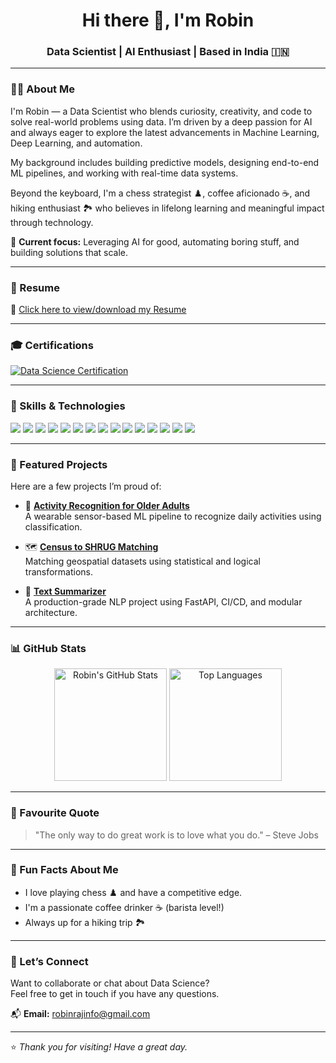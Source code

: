  <!-- robinrajinfo/README.md -->

<h1 align="center">Hi there 👋, I'm Robin</h1>
<h3 align="center">Data Scientist | AI Enthusiast | Based in India 🇮🇳</h3>

---

### 🙋‍♂️ About Me

I'm Robin — a Data Scientist who blends curiosity, creativity, and code to solve real-world problems using data. I’m driven by a deep passion for AI and always eager to explore the latest advancements in Machine Learning, Deep Learning, and automation.

My background includes building predictive models, designing end-to-end ML pipelines, and working with real-time data systems.  

Beyond the keyboard, I'm a chess strategist ♟️, coffee aficionado ☕, and hiking enthusiast 🏞️ who believes in lifelong learning and meaningful impact through technology.

📌 **Current focus:** Leveraging AI for good, automating boring stuff, and building solutions that scale.

---

### 📄 Resume

🔗 [Click here to view/download my Resume](https://drive.google.com/drive/folders/1Es1TKyia7-JGYtA9ZBVZ37WM7dyxvGud)

---

### 🎓 Certifications

[![Data Science Certification](https://img.shields.io/badge/Certified%20Data%20Scientist-%230073C9?style=for-the-badge&logo=python&logoColor=white)](https://drive.google.com/file/d/1Rs_6D-WpAZ1oCz2nYkkSQuZDT5755QlU/view?usp=sharing)

---

### 🚀 Skills & Technologies

<p align="left">
  <img src="https://img.shields.io/badge/Python-3776AB?style=for-the-badge&logo=python&logoColor=white" />
  <img src="https://img.shields.io/badge/MySQL-005C84?style=for-the-badge&logo=mysql&logoColor=white" />
  <img src="https://img.shields.io/badge/MongoDB-4EA94B?style=for-the-badge&logo=mongodb&logoColor=white" />
  <img src="https://img.shields.io/badge/Pandas-150458?style=for-the-badge&logo=pandas&logoColor=white" />
  <img src="https://img.shields.io/badge/Numpy-013243?style=for-the-badge&logo=numpy&logoColor=white" />
  <img src="https://img.shields.io/badge/Matplotlib-ffffff?style=for-the-badge&logo=matplotlib&logoColor=black" />
  <img src="https://img.shields.io/badge/Seaborn-2E8BC0?style=for-the-badge" />
  <img src="https://img.shields.io/badge/Scikit--Learn-F7931E?style=for-the-badge&logo=scikit-learn&logoColor=white" />
  <img src="https://img.shields.io/badge/Keras-D00000?style=for-the-badge&logo=keras&logoColor=white" />
  <img src="https://img.shields.io/badge/TensorFlow-FF6F00?style=for-the-badge&logo=tensorflow&logoColor=white" />
  <img src="https://img.shields.io/badge/PySpark-E34A1F?style=for-the-badge&logo=apachespark&logoColor=white" />
  <img src="https://img.shields.io/badge/Hadoop-66CCFF?style=for-the-badge&logo=apachehadoop&logoColor=black" />
  <img src="https://img.shields.io/badge/Docker-2496ED?style=for-the-badge&logo=docker&logoColor=white" />
  <img src="https://img.shields.io/badge/GitHub_Actions-2088FF?style=for-the-badge&logo=github-actions&logoColor=white" />
  <img src="https://img.shields.io/badge/CI/CD-00C7B7?style=for-the-badge&logo=gitlab&logoColor=white" />
</p>

---

### 🚀 Featured Projects

Here are a few projects I’m proud of:

- 🧠 **[Activity Recognition for Older Adults](https://github.com/robinrajinfo/Activity-Recognition-Older-Adults)**  
  A wearable sensor-based ML pipeline to recognize daily activities using classification.

- 🗺️ **[Census to SHRUG Matching](https://github.com/robinrajinfo/Population-Census-to-SHRUG)**  
  Matching geospatial datasets using statistical and logical transformations.

- 🤖 **[Text Summarizer](https://github.com/robinrajinfo/Text-Summarizer)**  
  A production-grade NLP project using FastAPI, CI/CD, and modular architecture.

---

### 📊 GitHub Stats

<p align="center">
  <img src="https://github-readme-stats.vercel.app/api?username=robinrajinfo&show_icons=true&theme=radical" alt="Robin's GitHub Stats" height="180"/>
  <img src="https://github-readme-stats.vercel.app/api/top-langs/?username=robinrajinfo&layout=compact&theme=radical" alt="Top Languages" height="180"/>
</p>

---

### 🌟 Favourite Quote

> "The only way to do great work is to love what you do." – Steve Jobs

---

### 🎉 Fun Facts About Me

- I love playing chess ♟️ and have a competitive edge.  
- I'm a passionate coffee drinker ☕ (barista level!)  
- Always up for a hiking trip 🏞️  

---

### 💬 Let’s Connect

Want to collaborate or chat about Data Science?  
Feel free to get in touch if you have any questions.  

📬 **Email:** robinrajinfo@gmail.com

---

⭐️ *Thank you for visiting! Have a great day.*
